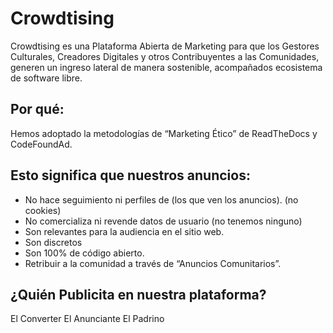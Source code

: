 # Crowdtising

Crowdtising es una Plataforma Abierta de Marketing para que los Gestores Culturales, Creadores Digitales y otros Contribuyentes a las Comunidades, generen un ingreso lateral de manera sostenible, acompañados ecosistema de software libre.

## Por qué:

Hemos adoptado la metodologías de “Marketing Ético” de ReadTheDocs y CodeFoundAd.

## Esto significa que nuestros anuncios:

* No hace seguimiento ni perfiles de (los que ven los anuncios).  (no cookies)
* No comercializa ni revende datos de usuario (no tenemos ninguno)
* Son relevantes para la audiencia en el sitio web.
* Son discretos
* Son 100% de código abierto.
* Retribuir a la comunidad a través de “Anuncios Comunitarios”.



## ¿Quién Publicita en nuestra plataforma?

El Converter
El Anunciante
El Padrino
